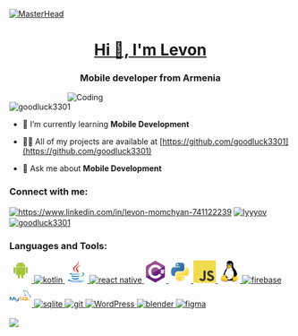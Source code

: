 [![MasterHead](https://cdn-images-1.medium.com/fit/t/1600/480/1*bMjd0UHNBlLD02s7wVYV3Q.jpeg)](https://rishavchanda.io)
<h1 align="center"><a href="https://goodluck3301.github.io/">Hi 👋, I'm Levon</a></h1>
<h3 align="center">Mobile developer from Armenia</h3>

<img align="right" alt="Coding" width="400" src="https://gist.githubusercontent.com/patevs/b007a0e98fb216438d4cbf559fac4166/raw/88f20c9d749d756be63f22b09f3c4ac570bc5101/programming.gif" alt="goodluck3301" /> </p>

<p align="left"> <img src="https://komarev.com/ghpvc/?username=goodluck3301&label=Profile%20views&color=0e75b6&style=flat" alt="goodluck3301" /> </p>



- 🌱 I’m currently learning **Mobile Development**

- 👨‍💻 All of my projects are available at [https://github.com/goodluck3301](https://github.com/goodluck3301)

- 💬 Ask me about **Mobile Development**

<h3 align="left">Connect with me:</h3>
<p align="left">
<a href="https://www.linkedin.com/in/levon-momchyan-741122239/" target="blank"><img align="center" src="https://raw.githubusercontent.com/rahuldkjain/github-profile-readme-generator/master/src/images/icons/Social/linked-in-alt.svg" alt="https://www.linkedin.com/in/levon-momchyan-741122239" height="30" width="40" /></a>
<a href="https://instagram.com/lyyyov" target="blank"><img align="center" src="https://raw.githubusercontent.com/rahuldkjain/github-profile-readme-generator/master/src/images/icons/Social/instagram.svg" alt="lyyyov" height="30" width="40" /></a>
<a href="https://t.me/goodluck3301" target="blank"><img align="center" src="https://static.tildacdn.com/tild3435-3836-4436-b739-393537613432/noroot.png" alt="goodluck3301" height="30" width="30" /></a>
 
</p>

<h3 align="left">Languages and Tools:</h3>
<p align="left"> 
 <a href="https://developer.android.com" target="_blank" rel="noreferrer"> <img src="https://raw.githubusercontent.com/devicons/devicon/master/icons/android/android-original-wordmark.svg" alt="android" width="40" height="40"/> </a> 
 <a href="https://kotlinlang.org" target="_blank" rel="noreferrer"> <img src="https://www.vectorlogo.zone/logos/kotlinlang/kotlinlang-icon.svg" alt="kotlin" width="40" height="40"/> </a>
  <a href="https://www.java.com" target="_blank" rel="noreferrer"> <img src="https://raw.githubusercontent.com/devicons/devicon/master/icons/java/java-original.svg" alt="java" width="40" height="40"/> </a><a href="https://reactnative.dev/"><img src="https://upload.wikimedia.org/wikipedia/commons/a/a7/React-icon.svg" alt="react native" width="40" height="40"/> </a><a href="https://www.w3schools.com/cs/" target="_blank" rel="noreferrer"> <img src="https://raw.githubusercontent.com/devicons/devicon/master/icons/csharp/csharp-original.svg" alt="csharp" width="40" height="40"/> </a>
<a href="https://www.python.org" target="_blank" rel="noreferrer"> <img src="https://raw.githubusercontent.com/devicons/devicon/master/icons/python/python-original.svg" alt="python" width="40" height="40"/> </a>
 <a href="https://www.javascript.com" target="_blank" rel="noreferrer"> <img src="https://raw.githubusercontent.com/github/explore/80688e429a7d4ef2fca1e82350fe8e3517d3494d/topics/javascript/javascript.png" alt="javascript" width="40" height="40"/> </a>
 <a href="https://www.linux.org/" target="_blank" rel="noreferrer"> <img src="https://raw.githubusercontent.com/devicons/devicon/master/icons/linux/linux-original.svg" alt="linux" width="40" height="40"/> </a> 
<a href="https://firebase.google.com/" target="_blank" rel="noreferrer"> <img src="https://www.vectorlogo.zone/logos/firebase/firebase-icon.svg" alt="firebase" width="40" height="40"/> </a> <a href="https://www.mysql.com/" target="_blank" rel="noreferrer"> <img src="https://raw.githubusercontent.com/devicons/devicon/master/icons/mysql/mysql-original-wordmark.svg" alt="mysql" width="40" height="40"/> </a> <a href="https://www.sqlite.org/" target="_blank" rel="noreferrer"> <img src="https://www.vectorlogo.zone/logos/sqlite/sqlite-icon.svg" alt="sqlite" width="40" height="40"/> </a>
<a href="https://git-scm.com/" target="_blank" rel="noreferrer"> <img src="https://www.vectorlogo.zone/logos/git-scm/git-scm-icon.svg" alt="git" width="40" height="40"/><a href="https://wordpress.com/" target="_blank" rel="noreferrer"> <img src="http://clipart-library.com/images_k/wordpress-transparent-logo/wordpress-transparent-logo-1.png" alt="WordPress" width="40" height="40"/>
<a href="https://www.blender.org/" target="_blank" rel="noreferrer"> <img src="https://download.blender.org/branding/community/blender_community_badge_white.svg" alt="blender" width="40" height="40"/> </a> <a href="https://www.figma.com/" target="_blank" rel="noreferrer"> <img src="https://www.vectorlogo.zone/logos/figma/figma-icon.svg" alt="figma" width="40" height="40"/> </a> </a>
</p>

<p><img align="center" src="https://github-readme-stats.vercel.app/api?username=goodluck3301&show_icons=true&theme=radical" /></p>


